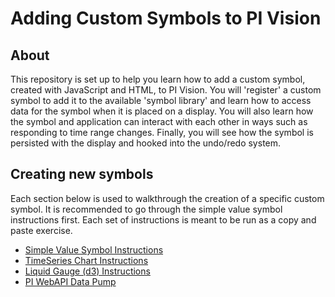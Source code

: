 # Adding Custom Symbols to PI Vision
## About
This repository is set up to help you learn how to add a custom symbol, created with JavaScript and HTML, to PI Vision. You will 'register' a custom symbol to add it to the available 'symbol library' and learn how to access data for the symbol when it is placed on a display. You will also learn how the symbol and application can interact with each other in ways such as responding to time range changes. Finally, you will see how the symbol is persisted with the display and hooked into the undo/redo system.

## Creating new symbols
Each section below is used to walkthrough the creation of a specific custom symbol. It is recommended to go through the simple value symbol instructions first. Each set of instructions is meant to be run as a copy and paste exercise.

* [Simple Value Symbol Instructions](/tutorials/simplevalue/)
* [TimeSeries Chart Instructions](/tutorials/timeserieschart/)
* [Liquid Gauge (d3) Instructions](/tutorials/liquidgauge/)
* [PI WebAPI Data Pump](/tutorials/Histogram/)
